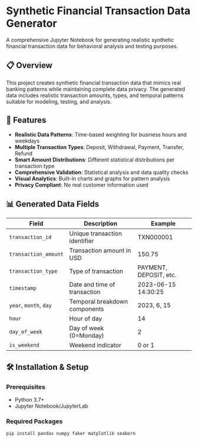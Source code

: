 # Synthetic Financial Transaction Data Generator

A comprehensive Jupyter Notebook for generating realistic synthetic financial transaction data for behavioral analysis and testing purposes.

## 📋 Overview

This project creates synthetic financial transaction data that mimics real banking patterns while maintaining complete data privacy. The generated data includes realistic transaction amounts, types, and temporal patterns suitable for modeling, testing, and analysis.

## 🚀 Features

- **Realistic Data Patterns**: Time-based weighting for business hours and weekdays
- **Multiple Transaction Types**: Deposit, Withdrawal, Payment, Transfer, Refund
- **Smart Amount Distributions**: Different statistical distributions per transaction type
- **Comprehensive Validation**: Statistical analysis and data quality checks
- **Visual Analytics**: Built-in charts and graphs for pattern analysis
- **Privacy Compliant**: No real customer information used

## 📊 Generated Data Fields

| Field | Description | Example |
|-------|-------------|---------|
| `transaction_id` | Unique transaction identifier | TXN000001 |
| `transaction_amount` | Transaction amount in USD | 150.75 |
| `transaction_type` | Type of transaction | PAYMENT, DEPOSIT, etc. |
| `timestamp` | Date and time of transaction | 2023-06-15 14:30:25 |
| `year`, `month`, `day` | Temporal breakdown components | 2023, 6, 15 |
| `hour` | Hour of day | 14 |
| `day_of_week` | Day of week (0=Monday) | 2 |
| `is_weekend` | Weekend indicator | 0 or 1 |

## 🛠️ Installation & Setup

### Prerequisites
- Python 3.7+
- Jupyter Notebook/JupyterLab

### Required Packages
```bash
pip install pandas numpy faker matplotlib seaborn
